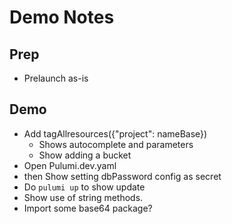 # Demo Notes

## Prep
* Prelaunch as-is

## Demo
* Add tagAllresources({"project": nameBase})
  * Shows autocomplete and parameters
  * Show adding a bucket
* Open Pulumi.dev.yaml
* then Show setting dbPassword config as secret
* Do `pulumi up` to show update
* Show use of string methods.
* Import some base64 package?